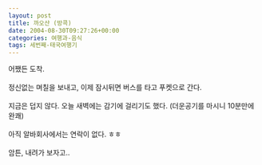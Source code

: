 ```yaml
---
layout: post
title: 까오산 (방콕)
date: 2004-08-30T09:27:26+00:00
categories: 여행과-음식
tags: 세번째-태국여행기
---
```

어쨌든 도착.<br /><br />정신없는 며칠을 보내고, 이제 잠시뒤면 버스를 타고 푸켓으로 간다.<br /><br />지금은 덥지 않다. 오늘 새벽에는 감기에 걸리기도 했다. (더운공기를 마시니 10분만에 완쾌)<br /><br />아직 알바회사에서는 연락이 없다. ㅎㅎ<br /><br />암튼, 내려가 보자고..
